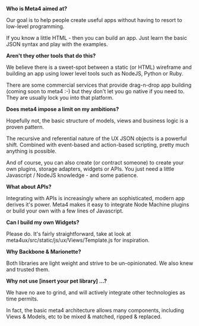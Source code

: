 **Who is Meta4 aimed at?**

Our goal is to help people create useful apps without having to resort to low-level programming. 

If you know a little HTML - then you can build an app. Just learn the basic JSON syntax and play with the examples.

**Aren't they other tools that do this?**

We believe there is a sweet-spot between a static (or HTML) wireframe and building an app using lower level tools such as NodeJS, Python or Ruby. 

There are some commercial services that provide drag-n-drop app building (coming soon to meta4 :-) but they don't let you go native if you need to. They are usually lock you into that platform.

**Does meta4 impose a limit on my ambitions?**

Hopefully not, the basic structure of models, views and business logic is a proven pattern. 

The recursive and referential nature of the UX JSON objects is a powerful shift. Combined with event-based and action-based scripting, pretty much anything is possible.

And of course, you can also create (or contract someone) to create your own plugins, storage adapters, widgets or APIs. You just need a little Javascript / NodeJS knowledge - and some patience.

**What about APIs?**

Integrating with APIs is increasingly where an sophisticated, modern app derives it's power. Meta4 makes it easy to integrate Node Machine plugins or build your own with a few lines of Javascript.

**Can I build my own Widgets?**

Please do. It's fairly straightforward, take at look at meta4ux/src/static/js/ux/Views/Template.js for inspiration. 

**Why Backbone & Marionette?**

Both libraries are light weight and strive to be un-opinionated. We also knew and trusted them. 

**Why not use [insert your pet library] ...?**

We have no axe to grind, and will actively integrate other technologies as time permits.

In fact, the basic meta4 architecture allows many components, including Views & Models, etc to be mixed & matched, ripped & replaced.
 
